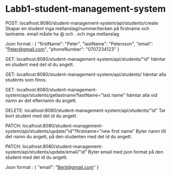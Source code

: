 # Labb1-student-management-system

POST: localhost:8080/student-management-system/api/students/create
Skapar en student
inga mellanslag/nummer/tecken på firstname och lastname.
email måste ha @ och . och inga mellanslag

Json format : 
{
	"firstName": "Peter",
	"lastName": "Petersson",
	"email": "Peter@gmail.com",
	"phoneNumber": "0707234123"
}

GET: localhost:8080/student-management-system/api/students/"id"
hämtar en student med det id du angett.

GET: localhost:8080/student-management-system/api/students/
hämtar alla students som finns.


GET: localhost:8080/student-management-system/api/students/getlastname?lastName="last name"
hämtar alla vid namn av det efternamn du angett.


DELETE: localhost:8080/student-management-system/api/students/"id"
Tar bort student med det id du angett.


PATCH: localhost:8080/student-management-system/api/students/update/"id"?firstname="new first name"
Byter namn till det namn du angett, på den studenten med det id du angett.


PATCH: localhost:8080/student-management-system/api/students/update/email/"id"
Byter email med json format på den student med det id du angett.

Json format : 
{
	"email": "Berit@gmail.com"
}

